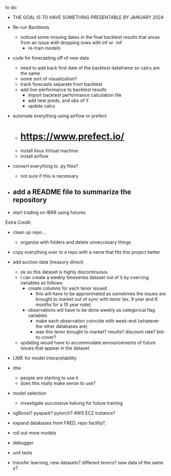 to do:

- THE GOAL IS TO HAVE SOMETHING PRESENTABLE BY JANUARY 2024

- Re-run Backtests
    - noticed some missing dates in the final backtest results that arose from an issue with dropping rows with inf or -inf
        - re-train models

- code for forecasting off of new data
    - need to add back first date of the backtest dataframe so calcs are the same
    - some sort of visualization?
    - track forecasts separate from backtest
    - add live-performance to backtest results
        - import backtest performance calculation file
        - add new preds, and obs of Y
        - update calcs


- automate everything using airflow or prefect
    - # https://www.prefect.io/
    - install linux Virtual machine
    - install airflow

- convert everything to .py files?
    - not sure if this is necessary


- add a README file to summarize the repository
    - 

- start trading on IBKR using futures




Extra Credit:
- clean up repo...
    - organize with folders and delete unneccesary things
- copy everything over to a repo with a name that fits this project better
- add auction data (treasury direct)
    - ok so this dataset is highly discontinuous.
    - I can create a weekly timeseries dataset out of it by coercing variables as follows:
        - create columns for each tenor issued
            - this will have to be approximated as sometimes the issues are brought to market out of sync with tenor (ex. 9 year and 6 months for a 10 year note)
        - observations will have to be done weekly as categorical flag variables
            - make each observation coincide with week-end (whatever the other databases are)
            - was this tenor brought to market? results? discount rate? bid-to-cover?
    - updating would have to accommodate announcements of future issues that appear in the dataset
- LIME for model interpretability
- dtw
    - people are starting to use it
    - does this really make sense to use?
- model selection
    - investigate successive halving for future training
 
- xgBoost? pyspark? pytorch? AWS EC2 instance?

- expand databases from FRED, repo facility?,
- roll out more models
- debugger
- unit tests
- transfer learning, new datasets? different tenors? new data of the same y?
